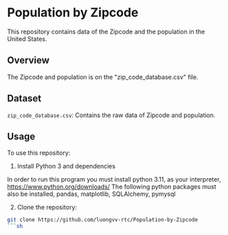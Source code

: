 # Population by Zipcode

This repository contains data of the Zipcode and the population in the United States.

## Overview

The Zipcode and population is on the "zip_code_database.csv" file.

## Dataset

`zip_code_database.csv`: Contains the raw data of Zipcode and population.

## Usage

To use this repository:

1. Install Python 3 and dependencies

In order to run this program you must install python 3.11, as your interpreter, https://www.python.org/downloads/
The following python packages must also be installed, pandas, matplotlib, SQLAlchemy, pymysql

2. Clone the repository:

```sh
git clone https://github.com/luongvv-rtc/Population-by-Zipcode
```sh